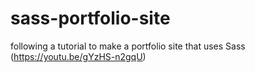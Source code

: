 # sass-portfolio-site
following a tutorial to make a portfolio site that uses Sass (https://youtu.be/gYzHS-n2gqU)
